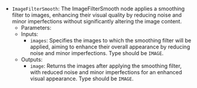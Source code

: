 - `ImageFilterSmooth`: The ImageFilterSmooth node applies a smoothing filter to images, enhancing their visual quality by reducing noise and minor imperfections without significantly altering the image content.
    - Parameters:
    - Inputs:
        - `images`: Specifies the images to which the smoothing filter will be applied, aiming to enhance their overall appearance by reducing noise and minor imperfections. Type should be `IMAGE`.
    - Outputs:
        - `image`: Returns the images after applying the smoothing filter, with reduced noise and minor imperfections for an enhanced visual appearance. Type should be `IMAGE`.

